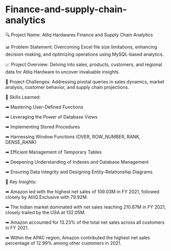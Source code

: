 # Finance-and-supply-chain-analytics

🔍 Project Name: Atliq Hardwares Finance and Supply Chain Analytics 

📊 Problem Statement: Overcoming Excel file size limitations, enhancing decision-making, and optimizing operations using MySQL-based analytics.

📈 Project Overview: Delving into sales, products, customers, and regional data for Atliq Hardware to uncover invaluable insights.

🎯 Project Challenges: Addressing pivotal queries in sales dynamics, market analysis, customer behavior, and supply chain projections.

🔑 Skills Learned:

➡ Mastering User-Defined Functions

➡ Leveraging the Power of Database Views

➡ Implementing Stored Procedures

➡ Harnessing Window Functions (OVER, ROW_NUMBER, RANK, DENSE_RANK)

➡ Efficient Management of Temporary Tables

➡ Deepening Understanding of Indexes and Database Management

➡ Ensuring Data Integrity and Designing Entity-Relationship Diagrams

🔄 Key Insights:

➡ Amazon led with the highest net sales of 109.03M in FY 2021, followed closely by AtliQ Exclusive with 79.92M.

➡ The Indian market dominated with net sales reaching 210.67M in FY 2021, closely trailed by the USA at 132.05M.

➡ Amazon accounted for 13.23% of the total net sales across all customers in FY 2021.

➡ Within the APAC region, Amazon contributed the highest net sales percentage of 12.99% among other customers in 2021.

